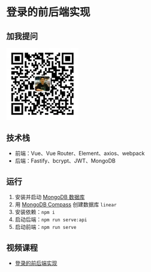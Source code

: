 # 登录的前后端实现

## 加我提问

<img src="./wechat.jpg" width="38.2%">

## 技术栈

- 前端：Vue、Vue Router、Element、axios、webpack
- 后端：Fastify、bcrypt、JWT、MongoDB

## 运行

1. 安装并启动 [MongoDB 数据库](https://www.mongodb.com/try/download/community)
2. 用 [MongoDB Compass](https://www.mongodb.com/try/download/compass) 创建数据库 `linear`
3. 安装依赖：`npm i`
4. 启动后端：`npm run serve:api`
5. 启动前端：`npm run serve`

## 视频课程

- [登录的前后端实现](https://www.bilibili.com/video/BV1qQ4y1S7u4)
